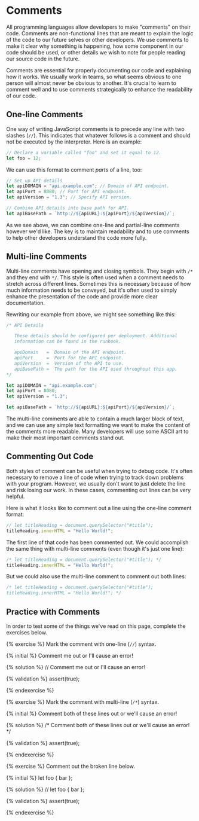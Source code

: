 # Comments

All programming languages allow developers to make "comments" on their code. Comments are non-functional lines that are meant to explain the logic of the code to our future selves or other developers. We use comments to make it clear why something is happening, how some component in our code should be used, or other details we wish to note for people reading our source code in the future. 

Comments are essential for properly documenting our code and explaining how it works. We usually work in teams, so what seems obvious to one person will almost never be obvious to another. It's crucial to learn to comment well and to use comments strategically to enhance the readability of our code.

## One-line Comments

One way of writing JavaScript comments is to precede any line with two slashes (`//`). This indicates that whatever follows is a comment and should not be executed by the interpreter. Here is an example:

```js
// Declare a variable called "foo" and set it equal to 12.
let foo = 12;
```

We can use this format to comment _parts_ of a line, too:

```js
// Set up API details
let apiDOMAIN = "api.example.com"; // Domain of API endpoint.
let apiPort = 8080; // Port for API endpoint.
let apiVersion = "1.3"; // Specify API version.

// Combine API details into base path for API.
let apiBasePath = `http://${apiURL}:${apiPort}/${apiVersion}/`;
```
As we see above, we can combine one-line and partial-line comments however we'd like. The key is to maintain readability and to use comments to help other developers understand the code more fully.

## Multi-line Comments

Multi-line comments have opening and closing symbols. They begin with `/*` and they end with `*/`. This style is often used when a comment needs to stretch across different lines. Sometimes this is necessary because of how much information needs to be conveyed, but it's often used to simply enhance the presentation of the code and provide more clear documentation.

Rewriting our example from above, we might see something like this:

```js
/* API Details

   These details should be configured per deployment. Additional
   information can be found in the runbook.

   apiDomain   =  Domain of the API endpoint.
   apiPort     =  Port for the API endpoint.
   apiVersion  =  Version of the API to use.
   apiBasePath =  The path for the API used throughout this app.
*/

let apiDOMAIN = "api.example.com"; 
let apiPort = 8080; 
let apiVersion = "1.3"; 

let apiBasePath = `http://${apiURL}:${apiPort}/${apiVersion}/`;
```

The multi-line comments are able to contain a much larger block of text, and we can use any simple text formatting we want to make the content of the comments more readable. Many developers will use some ASCII art to make their most important comments stand out.

## Commenting Out Code

Both styles of comment can be useful when trying to debug code. It's often necessary to remove a line of code when trying to track down problems with your program. However, we usually don't want to just delete the line and risk losing our work. In these cases, commenting out lines can be very helpful.

Here is what it looks like to comment out a line using the one-line comment format:

```js
// let titleHeading = document.querySelector("#title");
titleHeading.innerHTML = "Hello World!";
```

The first line of that code has been commented out. We could accomplish the same thing with multi-line comments (even though it's just one line):

```js
/* let titleHeading = document.querySelector("#title"); */
titleHeading.innerHTML = "Hello World!";

```

But we could also use the multi-line comment to comment out both lines:

```js
/* let titleHeading = document.querySelector("#title");
titleHeading.innerHTML = "Hello World!"; */
```

## Practice with Comments
In order to test some of the things we've read on this page, complete the exercises below. 

{% exercise %}
Mark the comment with one-line (`//`) syntax.

{% initial %}
Comment me out or I'll cause an error!

{% solution %}
// Comment me out or I'll cause an error!

{% validation %}
assert(true);

{% endexercise %}

{% exercise %}
Mark the comment with multi-line (`/*`) syntax.

{% initial %}
Comment both of these lines out 
or we'll cause an error!

{% solution %}
/* Comment both of these lines out 
or we'll cause an error! */

{% validation %}
assert(true);

{% endexercise %}

{% exercise %}
Comment out the broken line below.

{% initial %}
let foo { bar };

{% solution %}
// let foo { bar };

{% validation %}
assert(true);

{% endexercise %}